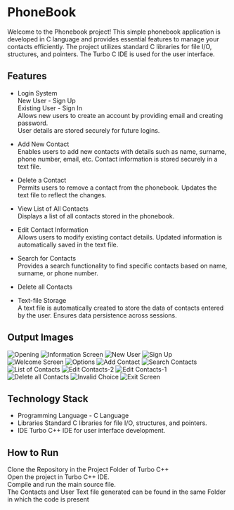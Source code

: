 
# PhoneBook
Welcome to the Phonebook project! This simple phonebook application is developed in C language and provides essential features to manage your contacts efficiently. The project utilizes standard C libraries for file I/O, structures, and pointers. The Turbo C IDE is used for the user interface.

## Features

- Login System   
New User - Sign Up  
Existing User - Sign In  
Allows new users to create an account by providing email and creating password.  
User details are stored securely for future logins.

- Add New Contact  
Enables users to add new contacts with details such as name, surname, phone number, email, etc.
Contact information is stored securely in a text file.
- Delete a Contact  
Permits users to remove a contact from the phonebook.
Updates the text file to reflect the changes.
- View List of All Contacts  
Displays a list of all contacts stored in the phonebook.
- Edit Contact Information  
Allows users to modify existing contact details.
Updated information is automatically saved in the text file.
- Search for Contacts  
Provides a search functionality to find specific contacts based on name, surname, or phone number.
- Delete all Contacts
- Text-file Storage  
A text file is automatically created to store the data of contacts entered by the user.
Ensures data persistence across sessions.
## Output Images

![Opening](Output%20Images/Opening.png)
![Information Screen](Output%20Images/Information.png)
![New User](Output%20Images/Newuser.png)
![Sign Up](Output%20Images/Signup.png)
![Welcome Screen](Output%20Images/Welcomescreen.png)
![Options](Output%20Images/Options.png)
![Add Contact](Output%20Images/Add%20Contact.png)
![Search Contacts](Output%20Images/Search%20Contact.png)
![List of Contacts](Output%20Images/List%20of%20Contacts.png)
![Edit Contacts-2](Output%20Images/Edit%20Contact-2.png)
![Edit Contacts-1](Output%20Images/Edit%20Contact-1.png)
![Delete all Contacts](Output%20Images/Delete%20All%20Contacts.png)
![Invalid Choice](Output%20Images/Invalid%20Choice.png)
![Exit Screen](Output%20Images/Exiting.png)


## Technology Stack

- Programming Language - C Language
- Libraries
Standard C libraries for file I/O, structures, and pointers.
- IDE
Turbo C++ IDE for user interface development.
## How to Run

Clone the Repository in the Project Folder of Turbo C++  
Open the project in Turbo C++ IDE.  
Compile and run the main source file.  
The Contacts and User Text file generated can be found in the same Folder in which the code is present